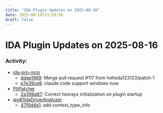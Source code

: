 ```yaml
---
title: "IDA Plugin Updates on 2025-08-16"
date: 2025-08-16T23:59:59
draft: false
---
```


# IDA Plugin Updates on 2025-08-16

### Activity:
  - [ida-pro-mcp](https://github.com/mrexodia/ida-pro-mcp)
    - [ddae1969](https://github.com/mrexodia/ida-pro-mcp/commit/ddae19698a19f1fbafe3c93d8f0f19f700dd971b): Merge pull request #117 from heheda123123/patch-1
    - [e7e39ce8](https://github.com/mrexodia/ida-pro-mcp/commit/e7e39ce8aaccfdc0ab88f6025259743d72f0bcb3): claude code support windows now
  - [PltPatcher](https://github.com/GAMMACASE/PltPatcher)
    - [2a398a67](https://github.com/GAMMACASE/PltPatcher/commit/2a398a67f0bc5584ad292d37736f6d98e89813ab): Correct hexrays initialization on plugin startup
  - [wp81IdaDriverAnalyzer](https://github.com/fredericGette/wp81IdaDriverAnalyzer)
    - [47f9d4e1](https://github.com/fredericGette/wp81IdaDriverAnalyzer/commit/47f9d4e1e1779325f931184ac971e763aab84232): add context_type_info

